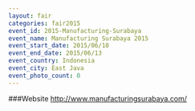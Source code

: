 ```yaml
---
layout: fair
categories: fair2015
event_id: 2015-Manufacturing-Surabaya
event_name: Manufacturing Surabaya 2015
event_start_date: 2015/06/10
event_end_date: 2015/06/13
event_country: Indonesia
event_city: East Java
event_photo_count: 0
---
```


###Website
<http://www.manufacturingsurabaya.com/>